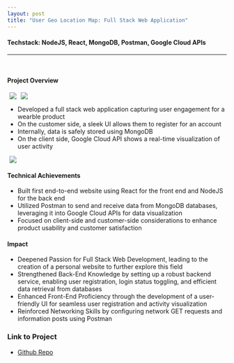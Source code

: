 ```yaml
---
layout: post
title: "User Geo Location Map: Full Stack Web Application"
---
```

#### Techstack: NodeJS, React, MongoDB, Postman, Google Cloud APIs
---
<br>

#### Project Overview

<div align="center" style="display: flex; align-items: center;">
  <img src="{{ site.url }}/assets/Files/UserLocationDemo/Register.png" style="max-width: 50%; margin: 0 5px;"/>
  <img src="{{ site.url }}/assets/Files/UserLocationDemo/Login.png" style="max-width: 50%; margin: 0 5px;"/>
</div>

* Developed a full stack web application capturing user engagement for a wearble product
* On the customer side, a sleek UI allows them to register for an account
* Internally, data is safely stored using MongoDB
* On the client side, Google Cloud API shows a real-time visualization of user activity

<div align="center" style="display: flex; align-items: center;">
  <img src="{{ site.url }}/assets/Files/UserLocationDemo/Visualization.png" style="margin: 0 5px;"/>
</div>

#### Technical Achievements

* Built first end-to-end website using React for the front end and NodeJS for the back end
* Utilized Postman to send and receive data from MongoDB databases, leveraging it into Google Cloud APIs for data visualization
* Focused on client-side and customer-side considerations to enhance product usability and customer satisfaction

#### Impact

* Deepened Passion for Full Stack Web Development, leading to the creation of a personal website to further explore this field
* Strengthened Back-End Knowledge by setting up a robust backend service, enabling user registration, login status toggling, and efficient data retrieval from databases
* Enhanced Front-End Proficiency through the development of a user-friendly UI for seamless user registration and activity visualization
* Reinforced Networking Skills by configuring network GET requests and information posts using Postman

### Link to Project
* [Github Repo](https://github.com/athom031/User-Geo-Location-Map/tree/master)

